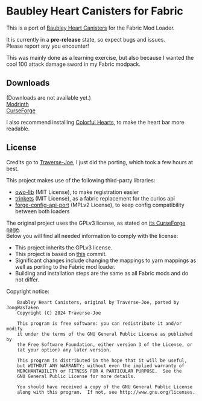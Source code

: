# Baubley Heart Canisters for Fabric
This is a port of [Baubley Heart Canisters](https://github.com/Traverse-Joe/Baubley-Heart-Canisters) for the Fabric Mod Loader.  
  
It is currently in a **pre-release** state, so expect bugs and issues.  
Please report any you encounter!  
  
This was mainly done as a learning exercise, but also because I wanted the cool 100 attack damage sword in my Fabric modpack.
  
## Downloads
(Downloads are not available yet.)  
[Modrinth]()   
[CurseForge]()  
  
I also recommend installing [Colorful Hearts](https://modrinth.com/mod/colorful-hearts), to make the heart bar more readable.
## License
Credits go to [Traverse-Joe](https://github.com/Traverse-Joe), I just did the porting, which took a few hours at best.  
  
This project makes use of the following third-party libraries:

- [owo-lib](https://modrinth.com/mod/owo-lib) (MIT License), to make registration easier
- [trinkets](https://modrinth.com/mod/trinkets) (MIT License), as a fabric replacement for the curios api
- [forge-config-api-port](https://modrinth.com/mod/forge-config-api-port) (MPLv2 License), to keep config compatibility between both loaders

The original project uses the GPLv3 license, as stated on [its CurseForge page](https://www.curseforge.com/minecraft/mc-mods/baubley-heart-canisters).  
Below you will find all needed information to comply with the license:  
- This project inherits the GPLv3 license.
- This project is based on [this](https://github.com/Traverse-Joe/Baubley-Heart-Canisters/tree/6b2ad98503e82403cdf9d2dc62d026deede8a8e0) commit.
- Significant changes include changing the mappings to yarn mappings as well as porting to the Fabric mod loader.
- Building and installation steps are the same as all Fabric mods and do not differ.
  
Copyright notice:
```
    Baubley Heart Canisters, original by Traverse-Joe, ported by JongWasTaken
    Copyright (C) 2024 Traverse-Joe

    This program is free software: you can redistribute it and/or modify
    it under the terms of the GNU General Public License as published by
    the Free Software Foundation, either version 3 of the License, or
    (at your option) any later version.

    This program is distributed in the hope that it will be useful,
    but WITHOUT ANY WARRANTY; without even the implied warranty of
    MERCHANTABILITY or FITNESS FOR A PARTICULAR PURPOSE.  See the
    GNU General Public License for more details.

    You should have received a copy of the GNU General Public License
    along with this program.  If not, see http://www.gnu.org/licenses.
```